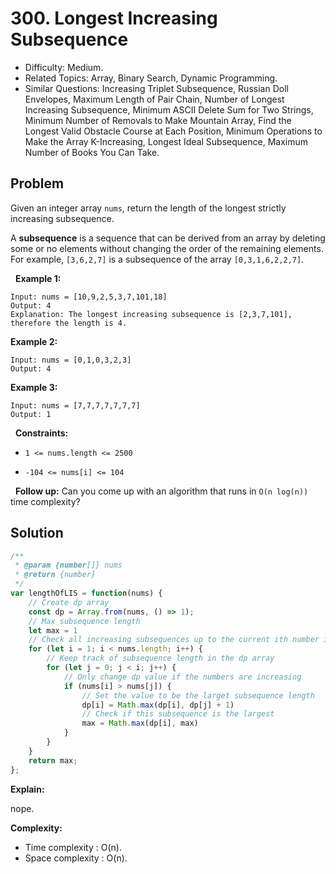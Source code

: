 # 300. Longest Increasing Subsequence

- Difficulty: Medium.
- Related Topics: Array, Binary Search, Dynamic Programming.
- Similar Questions: Increasing Triplet Subsequence, Russian Doll Envelopes, Maximum Length of Pair Chain, Number of Longest Increasing Subsequence, Minimum ASCII Delete Sum for Two Strings, Minimum Number of Removals to Make Mountain Array, Find the Longest Valid Obstacle Course at Each Position, Minimum Operations to Make the Array K-Increasing, Longest Ideal Subsequence, Maximum Number of Books You Can Take.

## Problem

Given an integer array ```nums```, return the length of the longest strictly increasing subsequence.

A **subsequence** is a sequence that can be derived from an array by deleting some or no elements without changing the order of the remaining elements. For example, ```[3,6,2,7]``` is a subsequence of the array ```[0,3,1,6,2,2,7]```.

 
**Example 1:**

```
Input: nums = [10,9,2,5,3,7,101,18]
Output: 4
Explanation: The longest increasing subsequence is [2,3,7,101], therefore the length is 4.
```

**Example 2:**

```
Input: nums = [0,1,0,3,2,3]
Output: 4
```

**Example 3:**

```
Input: nums = [7,7,7,7,7,7,7]
Output: 1
```

 
**Constraints:**


	
- ```1 <= nums.length <= 2500```
	
- ```-104 <= nums[i] <= 104```


 
**Follow up:** Can you come up with an algorithm that runs in ```O(n log(n))``` time complexity?


## Solution

```javascript
/**
 * @param {number[]} nums
 * @return {number}
 */
var lengthOfLIS = function(nums) {
    // Create dp array
    const dp = Array.from(nums, () => 1);
    // Max subsequence length
    let max = 1
    // Check all increasing subsequences up to the current ith number in nums
    for (let i = 1; i < nums.length; i++) {
        // Keep track of subsequence length in the dp array
        for (let j = 0; j < i; j++) {
            // Only change dp value if the numbers are increasing
            if (nums[i] > nums[j]) {
                // Set the value to be the larget subsequence length
                dp[i] = Math.max(dp[i], dp[j] + 1)
                // Check if this subsequence is the largest
                max = Math.max(dp[i], max)
            }
        }
    }
    return max;
};
```

**Explain:**

nope.

**Complexity:**

* Time complexity : O(n).
* Space complexity : O(n).
